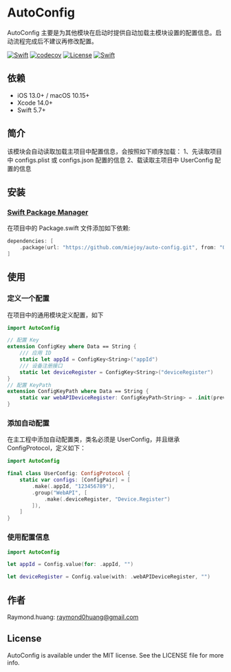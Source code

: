# AutoConfig

AutoConfig 主要是为其他模块在启动时提供自动加载主模块设置的配置信息。启动流程完成后不建议再修改配置。

[![Swift](https://github.com/miejoy/auto-config/actions/workflows/test.yml/badge.svg)](https://github.com/miejoy/auto-config/actions/workflows/test.yml)
[![codecov](https://codecov.io/gh/miejoy/auto-config/branch/main/graph/badge.svg)](https://codecov.io/gh/miejoy/auto-config)
[![License](https://img.shields.io/badge/license-MIT-brightgreen.svg)](LICENSE)
[![Swift](https://img.shields.io/badge/swift-5.4-brightgreen.svg)](https://swift.org)

## 依赖

- iOS 13.0+ / macOS 10.15+
- Xcode 14.0+
- Swift 5.7+

## 简介

该模块会自动读取加载主项目中配置信息，会按照如下顺序加载：
1、先读取项目中 configs.plist 或 configs.json 配置的信息
2、载读取主项目中 UserConfig 配置的信息

## 安装

### [Swift Package Manager](https://github.com/apple/swift-package-manager)

在项目中的 Package.swift 文件添加如下依赖:

```swift
dependencies: [
    .package(url: "https://github.com/miejoy/auto-config.git", from: "0.1.0"),
]
```

## 使用

### 定义一个配置
在项目中的通用模块定义配置，如下
```swift
import AutoConfig

// 配置 Key
extension ConfigKey where Data == String {
    /// 应用 ID
    static let appId = ConfigKey<String>("appId")
    /// 设备注册接口
    static let deviceRegister = ConfigKey<String>("deviceRegister")
}
// 配置 KeyPath
extension ConfigKeyPath where Data == String {
    static var webAPIDeviceRegister: ConfigKeyPath<String> = .init(prevPaths: ["WebAPI"], key: .deviceRegister)
}
```

### 添加自动配置
在主工程中添加自动配置类，类名必须是 UserConfig，并且继承 ConfigProtocol，定义如下：
```swift
import AutoConfig

final class UserConfig: ConfigProtocol {
    static var configs: [ConfigPair] = [
        .make(.appId, "123456789"),
        .group("WebAPI", [
            .make(.deviceRegister, "Device.Register")
        ]),
    ]
}
```

### 使用配置信息

```swift
import AutoConfig

let appId = Config.value(for: .appId, "")

let deviceRegister = Config.value(with: .webAPIDeviceRegister, "")
```

## 作者

Raymond.huang: raymond0huang@gmail.com

## License

AutoConfig is available under the MIT license. See the LICENSE file for more info.


